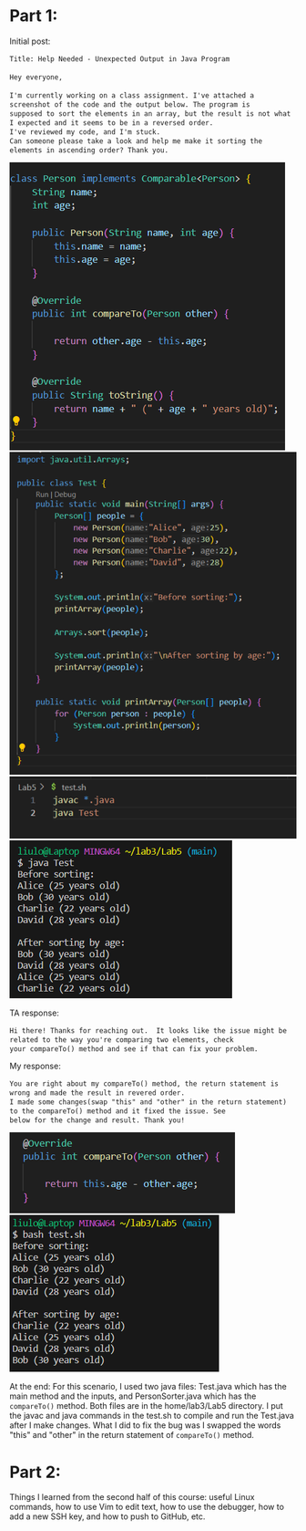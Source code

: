 # Part 1:

Initial post:

```
Title: Help Needed - Unexpected Output in Java Program

Hey everyone,

I'm currently working on a class assignment. I've attached a screenshot of the code and the output below. The program is
supposed to sort the elements in an array, but the result is not what I expected and it seems to be in a reversed order.
I've reviewed my code, and I'm stuck.
Can someone please take a look and help me make it sorting the elements in ascending order? Thank you.
```
![Image](8-5.PNG)
![Image](8-1.PNG)
![Image](8-2.PNG)
![Image](Capture-2.PNG)

TA response:

```
Hi there! Thanks for reaching out.  It looks like the issue might be related to the way you're comparing two elements, check
your compareTo() method and see if that can fix your problem. 
```

My response:

```
You are right about my compareTo() method, the return statement is wrong and made the result in revered order. 
I made some changes(swap "this" and "other" in the return statement) to the compareTo() method and it fixed the issue. See
below for the change and result. Thank you!
```
![Image](8-3.PNG)
![Image](8-4.PNG)


At the end:
For this scenario, I used two java files: Test.java which has the main method and the inputs, and PersonSorter.java which has the ```compareTo()``` method. Both files are in the home/lab3/Lab5 directory. I put the javac and java commands in the test.sh to compile and run the Test.java after I make changes. What I did to fix the bug was I swapped the words "this" and "other" in the return statement of ```compareTo()``` method. 



# Part 2:

Things I learned from the second half of this course: useful Linux commands, how to use Vim to edit text, how to use the debugger, how to add a new SSH key, and how to push to GitHub, etc.





